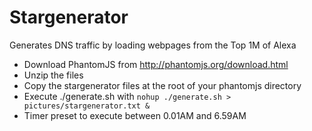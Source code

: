 # Stargenerator
Generates DNS traffic by loading webpages from the Top 1M of Alexa


* Download PhantomJS from http://phantomjs.org/download.html
* Unzip the files 
* Copy the stargenerator files at the root of your phantomjs directory
* Execute ./generate.sh with
`nohup ./generate.sh > pictures/stargenerator.txt &`
* Timer preset to execute between 0.01AM and 6.59AM



